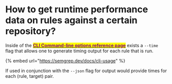 # How to get runtime performance data on rules against a certain repository?

Inside of the [<mark style="color:purple;">**CLI Command-line options reference page**</mark>](https://semgrep.dev/docs/cli-usage/) exists a `--time` flag that allows one to generate timing output for each rule that is run.&#x20;

{% embed url="https://semgrep.dev/docs/cli-usage" %}

If used in conjunction with the `--json` flag for output would provide times for each (rule, target) pair.
